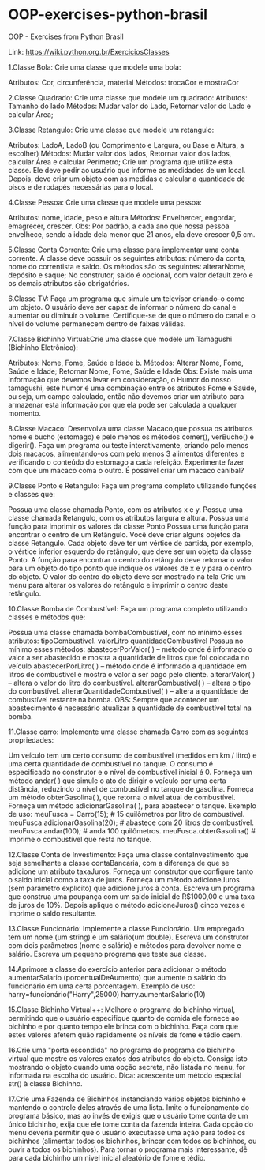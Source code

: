 # OOP-exercises-python-brasil
OOP - Exercises  from Python Brasil

Link: https://wiki.python.org.br/ExerciciosClasses

1.Classe Bola: Crie uma classe que modele uma bola:

Atributos: Cor, circunferência, material
Métodos: trocaCor e mostraCor

2.Classe Quadrado: Crie uma classe que modele um quadrado:
Atributos: Tamanho do lado
Métodos: Mudar valor do Lado, Retornar valor do Lado e calcular Área;

3.Classe Retangulo: Crie uma classe que modele um retangulo:

Atributos: LadoA, LadoB (ou Comprimento e Largura, ou Base e Altura, a escolher)
Métodos: Mudar valor dos lados, Retornar valor dos lados, calcular Área e calcular Perímetro;
Crie um programa que utilize esta classe. Ele deve pedir ao usuário que informe as medidades de um local. Depois, deve criar um objeto com as medidas e calcular a quantidade de pisos e de rodapés necessárias para o local.

4.Classe Pessoa: Crie uma classe que modele uma pessoa:

Atributos: nome, idade, peso e altura
Métodos: Envelhercer, engordar, emagrecer, crescer. Obs: Por padrão, a cada ano que nossa pessoa envelhece, sendo a idade dela menor que 21 anos, ela deve crescer 0,5 cm.

5.Classe Conta Corrente: Crie uma classe para implementar uma conta corrente. A classe deve possuir os seguintes atributos: número da conta, nome do correntista e saldo. Os métodos são os seguintes: alterarNome, depósito e saque; No construtor, saldo é opcional, com valor default zero e os demais atributos são obrigatórios.

6.Classe TV: Faça um programa que simule um televisor criando-o como um objeto. O usuário deve ser capaz de informar o número do canal e aumentar ou diminuir o volume. Certifique-se de que o número do canal e o nível do volume permanecem dentro de faixas válidas.

7.Classe Bichinho Virtual:Crie uma classe que modele um Tamagushi (Bichinho Eletrônico):

Atributos: Nome, Fome, Saúde e Idade b. Métodos: Alterar Nome, Fome, Saúde e Idade; Retornar Nome, Fome, Saúde e Idade Obs: Existe mais uma informação que devemos levar em consideração, o Humor do nosso tamagushi, este humor é uma combinação entre os atributos Fome e Saúde, ou seja, um campo calculado, então não devemos criar um atributo para armazenar esta informação por que ela pode ser calculada a qualquer momento.

8.Classe Macaco: Desenvolva uma classe Macaco,que possua os atributos nome e bucho (estomago) e pelo menos os métodos comer(), verBucho() e digerir(). Faça um programa ou teste interativamente, criando pelo menos dois macacos, alimentando-os com pelo menos 3 alimentos diferentes e verificando o conteúdo do estomago a cada refeição. Experimente fazer com que um macaco coma o outro. É possível criar um macaco canibal?

9.Classe Ponto e Retangulo: Faça um programa completo utilizando funções e classes que:

Possua uma classe chamada Ponto, com os atributos x e y.
Possua uma classe chamada Retangulo, com os atributos largura e altura.
Possua uma função para imprimir os valores da classe Ponto
Possua uma função para encontrar o centro de um Retângulo.
Você deve criar alguns objetos da classe Retangulo.
Cada objeto deve ter um vértice de partida, por exemplo, o vértice inferior esquerdo do retângulo, que deve ser um objeto da classe Ponto.
A função para encontrar o centro do retângulo deve retornar o valor para um objeto do tipo ponto que indique os valores de x e y para o centro do objeto.
O valor do centro do objeto deve ser mostrado na tela
Crie um menu para alterar os valores do retângulo e imprimir o centro deste retângulo.

10.Classe Bomba de Combustível: Faça um programa completo utilizando classes e métodos que:

Possua uma classe chamada bombaCombustível, com no mínimo esses atributos:
tipoCombustivel.
valorLitro
quantidadeCombustivel
Possua no mínimo esses métodos:
abastecerPorValor( ) – método onde é informado o valor a ser abastecido e mostra a quantidade de litros que foi colocada no veículo
abastecerPorLitro( ) – método onde é informado a quantidade em litros de combustível e mostra o valor a ser pago pelo cliente.
alterarValor( ) – altera o valor do litro do combustível.
alterarCombustivel( ) – altera o tipo do combustível.
alterarQuantidadeCombustivel( ) – altera a quantidade de combustível restante na bomba.
OBS: Sempre que acontecer um abastecimento é necessário atualizar a quantidade de combustível total na bomba.

11.Classe carro: Implemente uma classe chamada Carro com as seguintes propriedades:

Um veículo tem um certo consumo de combustível (medidos em km / litro) e uma certa quantidade de combustível no tanque.
O consumo é especificado no construtor e o nível de combustível inicial é 0.
Forneça um método andar( ) que simule o ato de dirigir o veículo por uma certa distância, reduzindo o nível de combustível no tanque de gasolina.
Forneça um método obterGasolina( ), que retorna o nível atual de combustível.
Forneça um método adicionarGasolina( ), para abastecer o tanque. Exemplo de uso:
meuFusca = Carro(15);           # 15 quilômetros por litro de combustível. 
meuFusca.adicionarGasolina(20); # abastece com 20 litros de combustível. 
meuFusca.andar(100);            # anda 100 quilômetros.
meuFusca.obterGasolina()        # Imprime o combustível que resta no tanque.

12.Classe Conta de Investimento: Faça uma classe contaInvestimento que seja semelhante a classe contaBancaria, com a diferença de que se adicione um atributo taxaJuros. Forneça um construtor que configure tanto o saldo inicial como a taxa de juros. Forneça um método adicioneJuros (sem parâmetro explícito) que adicione juros à conta. Escreva um programa que construa uma poupança com um saldo inicial de R$1000,00 e uma taxa de juros de 10%. Depois aplique o método adicioneJuros() cinco vezes e imprime o saldo resultante.

13.Classe Funcionário: Implemente a classe Funcionário. Um empregado tem um nome (um string) e um salário(um double). Escreva um construtor com dois parâmetros (nome e salário) e métodos para devolver nome e salário. Escreva um pequeno programa que teste sua classe.

14.Aprimore a classe do exercício anterior para adicionar o método aumentarSalario (porcentualDeAumento) que aumente o salário do funcionário em uma certa porcentagem.
Exemplo de uso:
  harry=funcionário("Harry",25000)
  harry.aumentarSalario(10)

15.Classe Bichinho Virtual++: Melhore o programa do bichinho virtual, permitindo que o usuário especifique quanto de comida ele fornece ao bichinho e por quanto tempo ele brinca com o bichinho. Faça com que estes valores afetem quão rapidamente os níveis de fome e tédio caem.

16.Crie uma "porta escondida" no programa do programa do bichinho virtual que mostre os valores exatos dos atributos do objeto. Consiga isto mostrando o objeto quando uma opção secreta, não listada no menu, for informada na escolha do usuário. Dica: acrescente um método especial str() à classe Bichinho.

17.Crie uma Fazenda de Bichinhos instanciando vários objetos bichinho e mantendo o controle deles através de uma lista. Imite o funcionamento do programa básico, mas ao invés de exigis que o usuário tome conta de um único bichinho, exija que ele tome conta da fazenda inteira. Cada opção do menu deveria permitir que o usuário executasse uma ação para todos os bichinhos (alimentar todos os bichinhos, brincar com todos os bichinhos, ou ouvir a todos os bichinhos). Para tornar o programa mais interessante, dê para cada bichinho um nivel inicial aleatório de fome e tédio.
